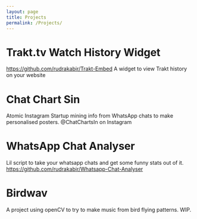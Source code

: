 ```yaml
---
layout: page
title: Projects
permalink: /Projects/
---
```


# Trakt.tv Watch History Widget
https://github.com/rudrakabir/Trakt-Embed
A widget to view Trakt history on your website

# Chat Chart Sin
Atomic Instagram Startup mining info from WhatsApp chats to make personalised posters.
@ChatChartsIn on Instagram

# WhatsApp Chat Analyser
Lil script to take your whatsapp chats and get some funny stats out of it.
https://github.com/rudrakabir/Whatsapp-Chat-Analyser

# Birdwav
A project using openCV to try to make music from bird flying patterns. WIP.


